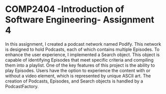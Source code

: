 
# COMP2404 -Introduction of Software Engineering- Assignment 4
In this assignment, I created a podcast network named Podify. This network is designed to hold Podcasts, each of which contains multiple Episodes. 
To enhance the user experience, I implemented a Search object. This object is capable of identifying Episodes that meet specific criteria and compiling them into a playlist.
One of the key features of this project is the ability to play Episodes. Users have the option to experience the content with or without a video element, which is represented by unique ASCII art.
The creation of Podcasts, Episodes, and Search objects is handled by a PodcastFactory. 
